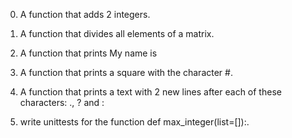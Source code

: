 0. A function that adds 2 integers.

1. A function that divides all elements of a matrix.

2. A function that prints My name is <first name> <last name>

3. A function that prints a square with the character #.

4. A function that prints a text with 2 new lines after each of these characters: ., ? and :

5. write unittests for the function def max_integer(list=[]):.

